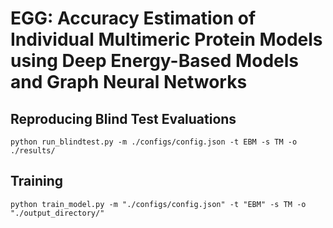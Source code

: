 # EGG: Accuracy Estimation of Individual Multimeric Protein Models using Deep Energy-Based Models and Graph Neural Networks

## Reproducing Blind Test Evaluations

```
python run_blindtest.py -m ./configs/config.json -t EBM -s TM -o ./results/
```

## Training 

```
python train_model.py -m "./configs/config.json" -t "EBM" -s TM -o "./output_directory/"
```
